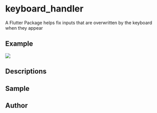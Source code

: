 # keyboard_handler

 A Flutter Package helps fix inputs that are overwritten by the keyboard when they appear

## Example

![](gif/demo.gif)

## Descriptions

## Sample

## Author